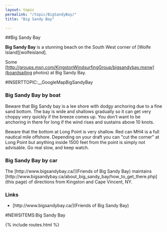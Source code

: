 ```yaml
---
layout: topic
permalink: "/topic/BigSandyBay/"
title: "Big Sandy Bay"

---
```


##Big Sandy Bay

<b>Big Sandy Bay</b> is a stunning beach on the South West corner of [Wolfe Island][wolfeisland].

  Some [http://groups.msn.com/KingstonWindsurfingGroup/bigsandybay.msnw](boardsailing photos) at Big Sandy Bay.

#INSERTTOPIC:__GoogleMapBigSandyBay

<h3>Big Sandy Bay by boat</h3>
Beware that Big Sandy bay is a lee shore with dodgy anchoring due to a fine sand bottom.  The bay is wide and shallows gradually so it can get very choppy very quickly if the breeze comes up.  You don't want to be anchoring in there for long if the wind rises and sustains above 10 knots.

Beware that the bottom at Long Point is very shallow.  Red can MH4 is a full nautical mile offshore.  Depending on your draft you can "cut the corner" at Long Point but anything inside 1500 feet from the point is simply not advisable.  Go real slow, and keep watch.

<h3>Big Sandy Bay by car</h3>
The [http://www.bigsandybay.ca/](Friends of Big Sandy Bay) maintains [http://www.bigsandybay.ca/about_big_sandy_bay/how_to_get_there.php](this page) of directions from Kingston and Cape Vincent, NY.

<h3>Links</h3>
<ul>
<li>[http://www.bigsandybay.ca/](Friends of Big Sandy Bay)
</ul>

#NEWSITEMS:Big Sandy Bay

{% include routes.html %}
